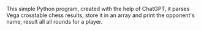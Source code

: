 This simple Python program, created with the help of ChatGPT, it parses Vega crosstable chess results, store it in an array and print the opponent's name, result all all rounds for a player.
